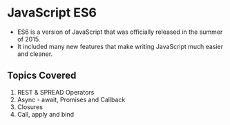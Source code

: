 # JavaScript ES6

- ES6 is a version of JavaScript that was officially released in the summer of 2015.
- It included many new features that make writing JavaScript much easier and cleaner.

## Topics Covered

1. REST & SPREAD Operators
2. Async - await, Promises and Callback
3. Closures
4. Call, apply and bind
